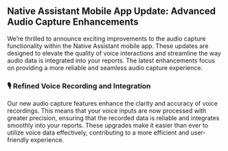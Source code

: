 ## Native Assistant Mobile App Update: Advanced Audio Capture Enhancements

We’re thrilled to announce exciting improvements to the audio capture functionality within the Native Assistant mobile app. These updates are designed to elevate the quality of voice interactions and streamline the way audio data is integrated into your reports. The latest enhancements focus on providing a more reliable and seamless audio capture experience.

### 🎙️ **Refined Voice Recording and Integration**

Our new audio capture features enhance the clarity and accuracy of voice recordings. This means that your voice inputs are now processed with greater precision, ensuring that the recorded data is reliable and integrates smoothly into your reports. These upgrades make it easier than ever to utilize voice data effectively, contributing to a more efficient and user-friendly experience.
